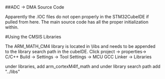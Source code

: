 ##ADC -> DMA Source Code

Apparently the .IOC files do not open properly in the STM32CubeIDE if pulled from here. The main source code has all the proper initialization within. 

#Using the CMSIS Libraries

The ARM_MATH_CM4 library is located in \libs and needs to be appended to the library search path in the cubeIDE. 
Click project -> properties-> C/C++ Build -> Settings -> Tool Settings -> MCU GCC Linker -> Libraries

under libraries, add arm_cortexM4lf_math and under library search path add "../libs"
